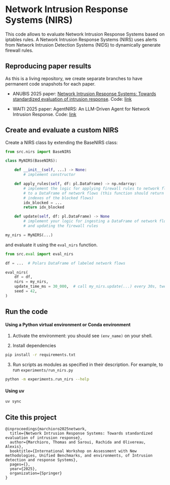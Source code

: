 # Network Intrusion Response Systems (NIRS)

This code allows to evaluate Network Intrusion Response Systems based on iptables rules.
A Network Intrusion Response Systems (NIRS) uses alerts from Network Intrusion Detection
Systems (NIDS) to dynamically generate firewall rules. 


## Reproducing paper results

As this is a living repository, we create separate branches to have permanent code snapshots for each paper.

- ANUBIS 2025 paper: [Network Intrusion Response Systems: Towards standardized evaluation of intrusion response](https://hal.science/hal-05294762v1). Code: [link](https://github.com/thomasmarchioro3/NIRS/tree/anubis2025)

- WAITI 2025 paper: AgentNIRS: An LLM-Driven Agent for Network Intrusion Response. Code: [link](https://github.com/thomasmarchioro3/NIRS/tree/waiti2025)


## Create and evaluate a custom NIRS

Create a NIRS class by extending the BaseNIRS class:

```python
from src.nirs import BaseNIRS

class MyNIRS(BaseNIRS):

    def __init__(self, ...) -> None:
        # implement constructor

    def apply_rules(self, df: pl.DataFrame) -> np.ndarray:
        # implement the logic for applying firewall rules to network flows
        # to a DataFrame of network flows (this function should return the
        # indexes of the blocked flows)
        idx_blocked = ...
        return idx_blocked

    def update(self, df: pl.DataFrame) -> None
        # implement your logic for ingesting a DataFrame of network flows
        # and updating the firewall rules

my_nirs = MyNIRS(...)
```

and evaluate it using the `eval_nirs` function.

```python
from src.eval import eval_nirs

df = ...  # Polars DataFrame of labeled network flows 

eval_nirs(
    df = df,
    nirs = my_nirs,
    update_time_ms = 30_000,  # call my_nirs.update(...) every 30s, tweak this value depending on your use case
    seed = 42,
)
```

## Run the code

#### Using a Python virtual environment or Conda environment

1) Activate the environment: you should see `(env_name)` on your shell.

2) Install dependencies

```sh
pip install -r requirements.txt
```

3) Run scripts as modules as specified in their description.
For example, to run `experiments/run_nirs.py`

```sh
python -m experiments.run_nirs --help
```

#### Using uv

```sh
uv sync
```


## Cite this project

```
@inproceedings{marchioro2025network,
  title={Network Intrusion Response Systems: Towards standardized evaluation of intrusion response},
  author={Marchioro, Thomas and Saroui, Rachida and Olivereau, Alexis},
  booktitle={International Workshop on Assessment with New methodologies, Unified Benchmarks, and environments, of Intrusion detection and response Systems},
  pages={},
  year={2025},
  organization={Springer}
}
```
